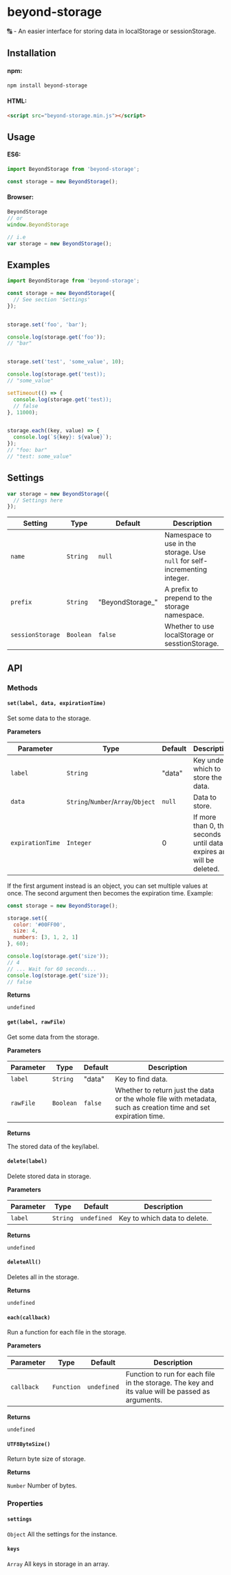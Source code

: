 # beyond-storage

🔠 - An easier interface for storing data in localStorage or sessionStorage.

## Installation

#### npm:
```bash
npm install beyond-storage
```

#### HTML:
```html
<script src="beyond-storage.min.js"></script>
```

## Usage

#### ES6:
```javascript
import BeyondStorage from 'beyond-storage';

const storage = new BeyondStorage();
```

#### Browser:
```javascript
BeyondStorage
// or
window.BeyondStorage

// i.e
var storage = new BeyondStorage();
```

## Examples

```javascript
import BeyondStorage from 'beyond-storage';

const storage = new BeyondStorage({
  // See section 'Settings'
});


storage.set('foo', 'bar');

console.log(storage.get('foo'));
// "bar"


storage.set('test', 'some_value', 10);

console.log(storage.get('test));
// "some_value"

setTimeout(() => {
  console.log(storage.get('test));
  // false
}, 11000);


storage.each((key, value) => {
  console.log(`${key}: ${value}`);
});
// "foo: bar"
// "test: some_value"


```

## Settings

```javascript
var storage = new BeyondStorage({
  // Settings here
});
```

| Setting | Type | Default | Description |
| --- | --- | --- | --- |
| `name` | `String` | `null` | Namespace to use in the storage. Use `null` for self-incrementing integer. |
| `prefix` | `String` | "BeyondStorage_" | A prefix to prepend to the storage namespace. |
| `sessionStorage` | `Boolean` | `false` | Whether to use localStorage or sesstionStorage. |

## API

### Methods

#### `set(label, data, expirationTime)`

Set some data to the storage.

**Parameters**

| Parameter | Type | Default | Description |
| --- | --- | --- | --- |
| `label` | `String` | "data" | Key under which to store the data. |
| `data` | `String`/`Number`/`Array`/`Object` | `null` | Data to store. |
| `expirationTime` | `Integer` | 0 | If more than 0, then seconds until data expires and will be deleted. |

If the first argument instead is an object, you can set multiple values at once. The second argument then becomes the expiration time. Example:

```javascript
const storage = new BeyondStorage();

storage.set({
  color: '#00FF00',
  size: 4,
  numbers: [3, 1, 2, 1]
}, 60);

console.log(storage.get('size'));
// 4
// ... Wait for 60 seconds...
console.log(storage.get('size'));
// false
```

**Returns**

`undefined`

#### `get(label, rawFile)`

Get some data from the storage.

**Parameters**

| Parameter | Type | Default | Description |
| --- | --- | --- | --- |
| `label` | `String` | "data" | Key to find data. |
| `rawFile` | `Boolean` | `false` | Whether to return just the data or the whole file with metadata, such as creation time and set expiration time. |

**Returns**

The stored data of the key/label.

#### `delete(label)`

Delete stored data in storage.

**Parameters**

| Parameter | Type | Default | Description |
| --- | --- | --- | --- |
| `label` | `String` | `undefined` | Key to which data to delete. |

**Returns**

`undefined`

#### `deleteAll()`

Deletes all in the storage.

**Returns**

`undefined`

#### `each(callback)`

Run a function for each file in the storage.

**Parameters**

| Parameter | Type | Default | Description |
| --- | --- | --- | --- |
| `callback` | `Function` | `undefined` | Function to run for each file in the storage. The key and its value will be passed as arguments. |

**Returns**

`undefined`

#### `UTF8ByteSize()`

Return byte size of storage.

**Returns**

`Number` Number of bytes.


### Properties

#### `settings`

`Object` All the settings for the instance.

#### `keys`

`Array` All keys in storage in an array.